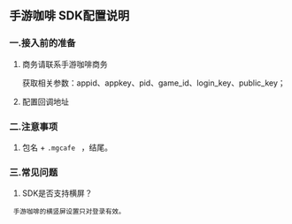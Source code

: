 ## 手游咖啡 SDK配置说明

 ###  一.接入前的准备

  1. 商务请联系手游咖啡商务

      获取相关参数：appid、appkey、pid、game_id、login_key、public_key；

  2. 配置回调地址

### 二.注意事项

  1.  包名 +    `.mgcafe `   ，结尾。

### 三.常见问题

   1. SDK是否支持横屏？

     手游咖啡的横竖屏设置只对登录有效。
